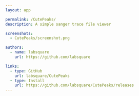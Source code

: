 ```yaml
---
layout: app

permalink: /CutePeaks/
description: A simple sanger trace file viewer

screenshots:
  - CutePeaks/screenshot.png

authors:
  - name: labsquare
    url: https://github.com/labsquare

links:
  - type: GitHub
    url: labsquare/CutePeaks
  - type: Install
    url: https://github.com/labsquare/CutePeaks/releases
---
```

